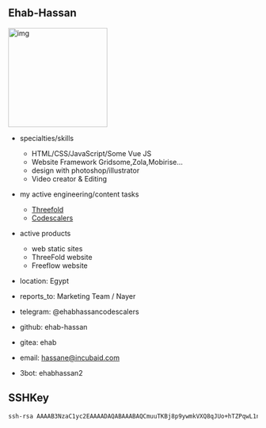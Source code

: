 ## Ehab-Hassan



<img src="img/ehab.jpg" alt="img" width=200px />

- specialties/skills

  - HTML/CSS/JavaScript/Some Vue JS
  - Website Framework Gridsome,Zola,Mobirise...
  - design with photoshop/illustrator
  - Video creator & Editing

- my active engineering/content tasks
  - [Threefold](https://github.com/orgs/threefoldfoundation/projects/80/views/4?filterQuery=ehab)
  - [Codescalers](https://github.com/codescalers/www_codescalers_egypt/issues/4)
- active products
  - web static sites
  - ThreeFold website
  - Freeflow website
- location: Egypt
- reports_to: Marketing Team / Nayer

- telegram: @ehabhassancodescalers
- github: ehab-hassan
- gitea: ehab
- email: hassane@incubaid.com
- 3bot: ehabhassan2

## SSHKey
```bash
ssh-rsa AAAAB3NzaC1yc2EAAAADAQABAAABAQCmuuTKBj8p9ywmkVXQ8qJUo+hTZPqwL1n4S1tMhmxnYlfo1UynLcUrLR6+6dqCVraHsVIb+2Wf9RQxJB46osjUpsTLXMrj//4p7uQLCgvCGIJ1a6JOTg4Rh6HnI8aPvhG3PMNWtTCKTqmRgmHqH/jn1fSLHP+Ovpza34Gpepv956cuMFj53BLlAJ04LOCZvy1lRhY8Sk6w89ZeHYHH0/36qfgEw/om3HS120O6NbXstJzNTijhZjIahGSGS426Lj+DXe3wPP2CjAwB/5oS1kcArizH+YOjhMojdwg0tYVQMD8jS9UJAj5bGGtV2Qa/QTk4VSoEYgQGyY4XfVVHWSBb ehab@ehab-Virtual-Machine
```
